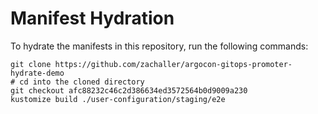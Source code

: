 # Manifest Hydration

To hydrate the manifests in this repository, run the following commands:

```shell
git clone https://github.com/zachaller/argocon-gitops-promoter-hydrate-demo
# cd into the cloned directory
git checkout afc88232c46c2d386634ed3572564b0d9009a230
kustomize build ./user-configuration/staging/e2e
```
